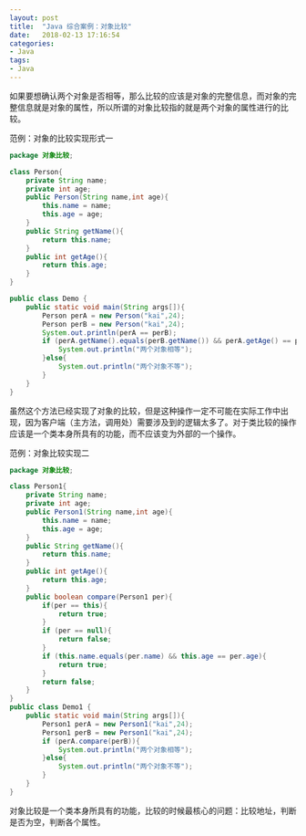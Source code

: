 ```yaml
---
layout: post
title:  "Java 综合案例：对象比较"
date:   2018-02-13 17:16:54
categories:
- Java
tags:
- Java
---
```




如果要想确认两个对象是否相等，那么比较的应该是对象的完整信息，而对象的完整信息就是对象的属性，所以所谓的对象比较指的就是两个对象的属性进行的比较。






范例：对象的比较实现形式一

```java
package 对象比较;

class Person{
    private String name;
    private int age;
    public Person(String name,int age){
        this.name = name;
        this.age = age;
    }
    public String getName(){
        return this.name;
    }
    public int getAge(){
        return this.age;
    }
}

public class Demo {
    public static void main(String args[]){
        Person perA = new Person("kai",24);
        Person perB = new Person("kai",24);
        System.out.println(perA == perB);
        if (perA.getName().equals(perB.getName()) && perA.getAge() == perB.getAge()){
            System.out.println("两个对象相等");
        }else{
            System.out.println("两个对象不等");
        }
    }
}
```

虽然这个方法已经实现了对象的比较，但是这种操作一定不可能在实际工作中出现，因为客户端（主方法，调用处）需要涉及到的逻辑太多了。对于类比较的操作应该是一个类本身所具有的功能，而不应该变为外部的一个操作。

范例：对象比较实现二

```java
package 对象比较;

class Person1{
    private String name;
    private int age;
    public Person1(String name,int age){
        this.name = name;
        this.age = age;
    }
    public String getName(){
        return this.name;
    }
    public int getAge(){
        return this.age;
    }
    public boolean compare(Person1 per){
        if(per == this){
            return true;
        }
        if (per == null){
            return false;
        }
        if (this.name.equals(per.name) && this.age == per.age){
            return true;
        }
        return false;
    }
}
public class Demo1 {
    public static void main(String args[]){
        Person1 perA = new Person1("kai",24);
        Person1 perB = new Person1("kai",24);
        if (perA.compare(perB)){
            System.out.println("两个对象相等");
        }else{
            System.out.println("两个对象不等");
        }
    }
}
```

对象比较是一个类本身所具有的功能，比较的时候最核心的问题：比较地址，判断是否为空，判断各个属性。
